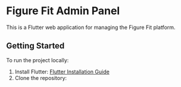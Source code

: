 # Figure Fit Admin Panel

This is a Flutter web application for managing the Figure Fit platform.

## Getting Started

To run the project locally:

1. Install Flutter: [Flutter Installation Guide](https://flutter.dev/docs/get-started/install)
2. Clone the repository:  
